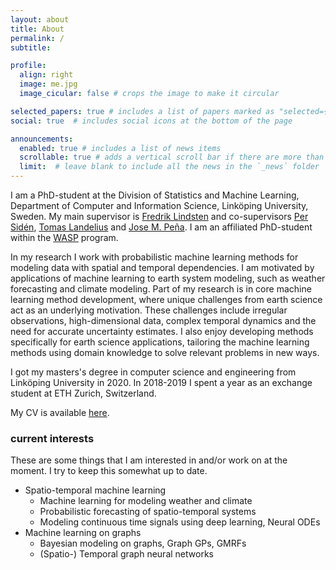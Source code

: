 ```yaml
---
layout: about
title: About
permalink: /
subtitle:

profile:
  align: right
  image: me.jpg
  image_cicular: false # crops the image to make it circular

selected_papers: true # includes a list of papers marked as "selected={true}"
social: true  # includes social icons at the bottom of the page

announcements:
  enabled: true # includes a list of news items
  scrollable: true # adds a vertical scroll bar if there are more than 3 news items
  limit:  # leave blank to include all the news in the `_news` folder
---
```


I am a PhD-student at the Division of Statistics and Machine Learning, Department of Computer and Information Science, Linköping University, Sweden.
My main supervisor is [Fredrik Lindsten](https://lindsten.netlify.app/) and co-supervisors [Per Sidén](https://scholar.google.se/citations?user=0UomzRIAAAAJ), [Tomas Landelius](https://www.smhi.se/en/research/research-departments/meteorology/tomas-landelius-1.4817) and [Jose M. Peña](https://www.ida.liu.se/~jospe50/).
I am an affiliated PhD-student within the [WASP](https://wasp-sweden.org/) program.

In my research I work with probabilistic machine learning methods for modeling data with spatial and temporal dependencies.
I am motivated by applications of machine learning to earth system modeling, such as weather forecasting and climate modeling.
Part of my research is in core machine learning method development, where unique challenges from earth science act as an underlying motivation.
These challenges include irregular observations, high-dimensional data, complex temporal dynamics and the need for accurate uncertainty estimates.
I also enjoy developing methods specifically for earth science applications, tailoring the machine learning methods using domain knowledge to solve relevant problems in new ways.

I got my masters's degree in computer science and engineering from Linköping University in 2020.
In 2018-2019 I spent a year as an exchange student at ETH Zurich, Switzerland.
<!--I grew up in Lindesberg, Sweden and currently live in Linköping.
I am an avid Linux user and a believer in free and open source software. Openness of ideas, culture and research is very important to me. -->

My CV is available [here](https://raw.githubusercontent.com/joeloskarsson/CV/master/docs/CV.pdf).

### current interests
These are some things that I am interested in and/or work on at the moment. I try to keep this somewhat up to date.

* Spatio-temporal machine learning
  * Machine learning for modeling weather and climate
  * Probabilistic forecasting of spatio-temporal systems
  * Modeling continuous time signals using deep learning, Neural ODEs
* Machine learning on graphs
  * Bayesian modeling on graphs, Graph GPs, GMRFs
  * (Spatio-) Temporal graph neural networks
